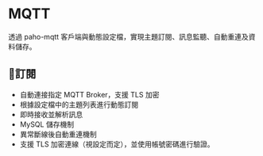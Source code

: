 # MQTT
透過 paho-mqtt 客戶端與動態設定檔，實現主題訂閱、訊息監聽、自動重連及資料儲存。

## 📡訂閱
- 自動連接指定 MQTT Broker，支援 TLS 加密
- 根據設定檔中的主題列表進行動態訂閱
- 即時接收並解析訊息
- MySQL 儲存機制
- 異常斷線後自動重連機制
- 支援 TLS 加密連線（視設定而定），並使用帳號密碼進行驗證。

